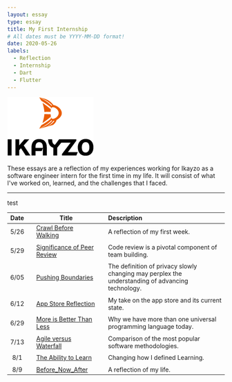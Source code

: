 ```yaml
---
layout: essay
type: essay
title: My First Internship
# All dates must be YYYY-MM-DD format!
date: 2020-05-26
labels:
  - Reflection
  - Internship
  - Dart
  - Flutter
---
```


<img class="" src="../images/logo-ikayzo.png">

These essays are a reflection of my experiences working for Ikayzo as a software engineer intern for the first time in my life. It will consist of what I've worked on, learned, and the challenges that I faced.
<hr>
test

| Date || Title || Description |
|:-------:|-|--------|-|:---------|
| 5/26 || [Crawl Before Walking](2015-08-26.md) || A reflection of my first week. |
||||
| 5/29 || [Significance of Peer Review](Significance-of-peer-review.md) || Code review is a pivotal component of team building. |
||||
| 6/05 || [Pushing Boundaries](Pushing-boundaries.md) || The definition of privacy slowly changing may perplex the understanding of advancing technology.|
||||
| 6/12 || [App Store Reflection](App_Store_Reflection.md) || My take on the app store and its current state.|
||||
| 6/29 || [More is Better Than Less](More_Is_Better_Than_Less.md) || Why we have more than one universal programming language today.|
||||
| 7/13 || [Agile versus Waterfall](Agile_versus_Waterfall.md) || Comparison of the most popular software methodologies.|
||||
| 8/1 || [The Ability to Learn](Ability_to_Learn.md) || Changing how I defined Learning.|
||||
| 8/9 || [Before_Now_After](Before_Now_After.md) || A reflection of my life.|

